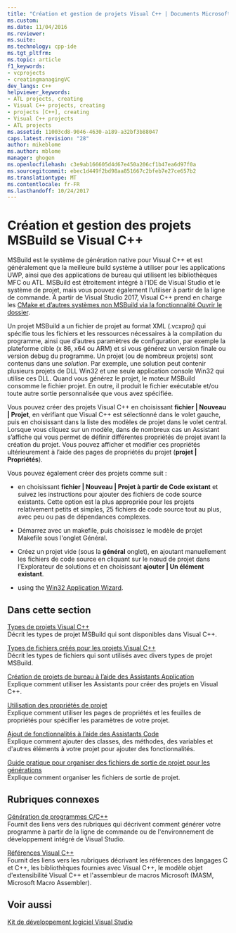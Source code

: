 ```yaml
---
title: "Création et gestion de projets Visual C++ | Documents Microsoft"
ms.custom: 
ms.date: 11/04/2016
ms.reviewer: 
ms.suite: 
ms.technology: cpp-ide
ms.tgt_pltfrm: 
ms.topic: article
f1_keywords:
- vcprojects
- creatingmanagingVC
dev_langs: C++
helpviewer_keywords:
- ATL projects, creating
- Visual C++ projects, creating
- projects [C++], creating
- Visual C++ projects
- ATL projects
ms.assetid: 11003cd8-9046-4630-a189-a32bf3b88047
caps.latest.revision: "28"
author: mikeblome
ms.author: mblome
manager: ghogen
ms.openlocfilehash: c3e9ab166605d4d67e450a206cf1b47ea6d97f0a
ms.sourcegitcommit: ebec1d449f2bd98aa851667c2bfeb7e27ce657b2
ms.translationtype: MT
ms.contentlocale: fr-FR
ms.lasthandoff: 10/24/2017
---
```

# <a name="creating-and-managing-msbuild-based-visual-c-projects"></a>Création et gestion des projets MSBuild se Visual C++
MSBuild est le système de génération native pour Visual C++ et est généralement que la meilleure build système à utiliser pour les applications UWP, ainsi que des applications de bureau qui utilisent les bibliothèques MFC ou ATL. MSBuild est étroitement intégré à l’IDE de Visual Studio et le système de projet, mais vous pouvez également l’utiliser à partir de la ligne de commande. À partir de Visual Studio 2017, Visual C++ prend en charge les [CMake et d’autres systèmes non MSBuild via la fonctionnalité Ouvrir le dossier](non-msbuild-projects.md).

Un projet MSBuild a un fichier de projet au format XML (.vcxproj) qui spécifie tous les fichiers et les ressources nécessaires à la compilation du programme, ainsi que d’autres paramètres de configuration, par exemple la plateforme cible (x 86, x64 ou ARM) et si vous générez un version finale ou version debug du programme. Un projet (ou de nombreux projets) sont contenus dans une *solution*. Par exemple, une solution peut contenir plusieurs projets de DLL Win32 et une seule application console Win32 qui utilise ces DLL. Quand vous générez le projet, le moteur MSBuild consomme le fichier projet. En outre, il produit le fichier exécutable et/ou toute autre sortie personnalisée que vous avez spécifiée.

Vous pouvez créer des projets Visual C++ en choisissant **fichier &#124; Nouveau &#124; Projet**, en vérifiant que Visual C++ est sélectionné dans le volet gauche, puis en choisissant dans la liste des modèles de projet dans le volet central. Lorsque vous cliquez sur un modèle, dans de nombreux cas un Assistant s’affiche qui vous permet de définir différentes propriétés de projet avant la création du projet. Vous pouvez afficher et modifier ces propriétés ultérieurement à l’aide des pages de propriétés du projet (**projet &#124; Propriétés**).  
  
 Vous pouvez également créer des projets comme suit :  
  
-   en choisissant **fichier &#124; Nouveau &#124; Projet à partir de Code existant** et suivez les instructions pour ajouter des fichiers de code source existants. Cette option est la plus appropriée pour les projets relativement petits et simples, 25 fichiers de code source tout au plus, avec peu ou pas de dépendances complexes.  
  
-   Démarrez avec un makefile, puis choisissez le modèle de projet Makefile sous l'onglet Général.  
  
-   Créez un projet vide (sous la **général** onglet), en ajoutant manuellement les fichiers de code source en cliquant sur le nœud de projet dans l’Explorateur de solutions et en choisissant **ajouter &#124; Un élément existant**.  
  
-   using the [Win32 Application Wizard](../windows/win32-application-wizard.md).  
  
## <a name="in-this-section"></a>Dans cette section  
 [Types de projets Visual C++](../ide/visual-cpp-project-types.md)  
 Décrit les types de projet MSBuild qui sont disponibles dans Visual C++.  
  
 [Types de fichiers créés pour les projets Visual C++](../ide/file-types-created-for-visual-cpp-projects.md)  
 Décrit les types de fichiers qui sont utilisés avec divers types de projet MSBuild.  
  
 [Création de projets de bureau à l’aide des Assistants Application](../ide/creating-desktop-projects-by-using-application-wizards.md)  
 Explique comment utiliser les Assistants pour créer des projets en Visual C++.  
  
 [Utilisation des propriétés de projet](../ide/working-with-project-properties.md)  
 Explique comment utiliser les pages de propriétés et les feuilles de propriétés pour spécifier les paramètres de votre projet.  
  
 [Ajout de fonctionnalités à l’aide des Assistants Code](../ide/adding-functionality-with-code-wizards-cpp.md)  
 Explique comment ajouter des classes, des méthodes, des variables et d'autres éléments à votre projet pour ajouter des fonctionnalités.  
  
 [Guide pratique pour organiser des fichiers de sortie de projet pour les générations](../ide/how-to-organize-project-output-files-for-builds.md)  
 Explique comment organiser les fichiers de sortie de projet.  
  
## <a name="related-sections"></a>Rubriques connexes  
 [Génération de programmes C/C++](../build/building-c-cpp-programs.md)  
 Fournit des liens vers des rubriques qui décrivent comment générer votre programme à partir de la ligne de commande ou de l'environnement de développement intégré de Visual Studio.  
  
 [Références Visual C++](http://msdn.microsoft.com/en-us/1ba03b5c-8229-4f63-b08c-6c12141d6ab1)  
 Fournit des liens vers les rubriques décrivant les références des langages C et C++, les bibliothèques fournies avec Visual C++, le modèle objet d'extensibilité Visual C++ et l'assembleur de macros Microsoft (MASM, Microsoft Macro Assembler).  
  
## <a name="see-also"></a>Voir aussi  
 [Kit de développement logiciel Visual Studio](http://msdn.microsoft.com/vstudio/extend)
